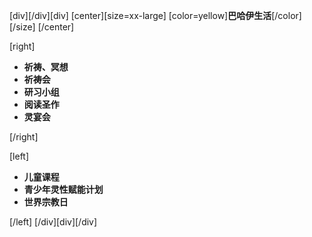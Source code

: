 [div][/div][div]
[center][size=xx-large]
[color=yellow]**巴哈伊生活**[/color][/size]
[/center]

[right]
- **祈祷、冥想**  
- **祈祷会**  
- **研习小组**  
- **阅读圣作**  
- **灵宴会**  

[/right]  

[left]
- **儿童课程**
- **青少年灵性赋能计划**
- **世界宗教日**

[/left]
[/div][div][/div]
